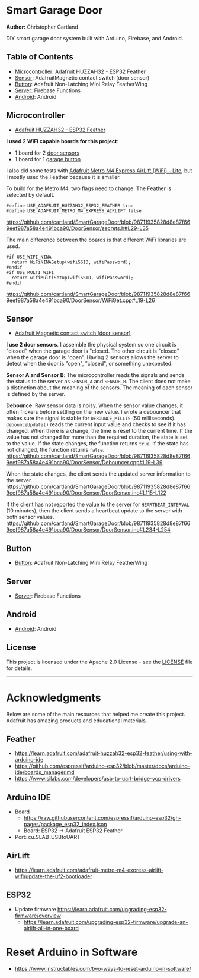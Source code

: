 # Smart Garage Door
**Author:** Christopher Cartland

DIY smart garage door system built with Arduino, Firebase, and Android.

## Table of Contents
* [Microcontroller](#microcontroller): Adafruit HUZZAH32 - ESP32 Feather
* [Sensor](#sensor): AdafruitMagnetic contact switch (door sensor)
* [Button](#button): Adafruit Non-Latching Mini Relay FeatherWing
* [Server](#server): Firebase Functions
* [Android](#android): Android

## Microcontroller
* [Adafruit HUZZAH32 - ESP32 Feather](https://www.adafruit.com/product/3405)

**I used 2 WiFi capable boards for this project**:
* 1 board for 2 [door sensors](#sensor)
* 1 board for 1 [garage button](#button)

I also did some tests with
[Adafruit Metro M4 Express AirLift (WiFi) - Lite](https://www.adafruit.com/product/4000),
but I mostly used the Feather because it is smaller.

To build for the Metro M4, two flags need to change. The Feather is selected by default. 
```
#define USE_ADAFRUIT_HUZZAH32_ESP32_FEATHER true
#define USE_ADAFRUIT_METRO_M4_EXPRESS_AIRLIFT false
```
https://github.com/cartland/SmartGarageDoor/blob/98711935828d8e87f669eef987a58a4e491bca90/DoorSensor/secrets.h#L29-L35

The main difference between the boards is that different WiFi libraries are used.
```
#if USE_WIFI_NINA
  return WiFiNINASetup(wifiSSID, wifiPassword);
#endif
#if USE_MULTI_WIFI
  return wifiMultiSetup(wifiSSID, wifiPassword);
#endif
```
https://github.com/cartland/SmartGarageDoor/blob/98711935828d8e87f669eef987a58a4e491bca90/DoorSensor/WiFiGet.cpp#L19-L26

## Sensor
* [Adafruit Magnetic contact switch (door sensor)](https://www.adafruit.com/product/375)

**I use 2 door sensors**. I assemble the physical system so one circuit is
"closed" when the garage door is "closed.
The other circuit is "closed" when the garage door is "open".
Having 2 sensors allows the server to detect when the door is
"open", "closed", or something unexpected.

**Sensor A and Sensor B**: The microcontroller reads the signals and sends the status to the server as `SENSOR_A` and `SENSOR_B`.
The client does not make a distinction about the meaning of the sensors.
The meaning of each sensor is defined by the server.

**Debounce**: Raw sensor data is noisy.
When the sensor value changes, it often flickers before settling on the new value.
I wrote a debouncer that makes sure the signal is stable for `DEBOUNCE_MILLIS` (50 milliseconds).
`debounceUpdate()` reads the current input value and checks to see if it has changed.
When there is a change, the time is reset to the current time.
If the value has not changed for more than the required duration, the state is set to the value.
If the state changes, the function returns `true`. If the state has not changed, the function returns `false`.
https://github.com/cartland/SmartGarageDoor/blob/98711935828d8e87f669eef987a58a4e491bca90/DoorSensor/Debouncer.cpp#L19-L39

When the state changes, the client sends the updated server information to the server.
https://github.com/cartland/SmartGarageDoor/blob/98711935828d8e87f669eef987a58a4e491bca90/DoorSensor/DoorSensor.ino#L115-L122

If the client has not reported the value to the server for `HEARTBEAT_INTERVAL` (10 minutes),
then the client sends a heartbeat update to the server with both sensor values.
https://github.com/cartland/SmartGarageDoor/blob/98711935828d8e87f669eef987a58a4e491bca90/DoorSensor/DoorSensor.ino#L234-L254

## Button
* [Button](#button): Adafruit Non-Latching Mini Relay FeatherWing

## Server
* [Server](#server): Firebase Functions

## Android
* [Android](#android): Android

## License
This project is licensed under the Apache 2.0 License - see the [LICENSE](LICENSE) file for details.

---

# Acknowledgments
Below are some of the main resources that helped me create this project.
Adafruit has amazing products and educational materials.

## Feather
* https://learn.adafruit.com/adafruit-huzzah32-esp32-feather/using-with-arduino-ide
* https://github.com/espressif/arduino-esp32/blob/master/docs/arduino-ide/boards_manager.md
* https://www.silabs.com/developers/usb-to-uart-bridge-vcp-drivers

## Arduino IDE
* Board
  * https://raw.githubusercontent.com/espressif/arduino-esp32/gh-pages/package_esp32_index.json
  * Board: ESP32 -> Adafruit ESP32 Feather
* Port: cu.SLAB_USBtoUART

## AirLift
* https://learn.adafruit.com/adafruit-metro-m4-express-airlift-wifi/update-the-uf2-bootloader

## ESP32
* Update firmware https://learn.adafruit.com/upgrading-esp32-firmware/overview
  * https://learn.adafruit.com/upgrading-esp32-firmware/upgrade-an-airlift-all-in-one-board
 
# Reset Arduino in Software
* https://www.instructables.com/two-ways-to-reset-arduino-in-software/
